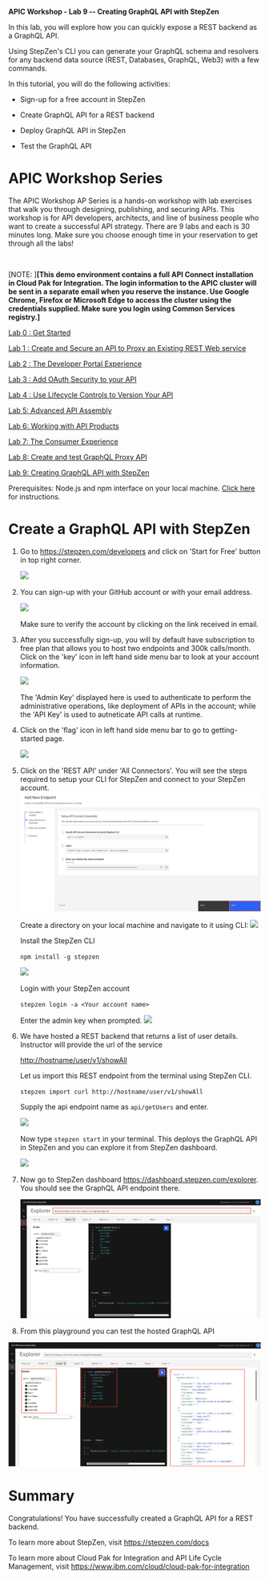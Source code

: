 **APIC Workshop - Lab 9 -- Creating GraphQL API with StepZen**

In this lab, you will explore how you can quickly expose a REST backend as a GraphQL API. 

Using StepZen's CLI you can generate your GraphQL schema and resolvers for any backend data source (REST, Databases, GraphQL, Web3) with a few commands.

In this tutorial, you will do the following activities:

-   Sign-up for a free account in StepZen

-   Create GraphQL API for a REST backend

-   Deploy GraphQL API in StepZen

-   Test the GraphQL API

APIC Workshop Series
=======================================================================================================================================================================================================================================================================================================

The APIC Workshop AP Series is a hands-on workshop with lab exercises that
walk you through designing, publishing, and securing APIs. This workshop
is for API developers, architects, and line of business people who want
to create a successful API strategy. There are 9 labs and each is 30
minutes long. Make sure you choose enough time in your reservation to
get through all the labs! 

 

[NOTE: ]**[This demo environment contains a
full API Connect installation in Cloud Pak for Integration. The login
information to the APIC cluster will be sent in a separate email when
you reserve the instance. Use Google Chrome, Firefox or Microsoft Edge
to access the cluster using the credentials supplied. Make sure you
login using Common Services registry.]**

[Lab 0 : Get Started](https://github.com/ibm-ecosystem-lab/APICv10/tree/main/instructions/Lab0)

[Lab 1 : Create and Secure an API to Proxy an Existing REST Web
service](https://github.com/ibm-ecosystem-lab/APICv10/tree/main/instructions/Lab1)

[Lab 2 : The Developer Portal
Experience](https://github.com/ibm-ecosystem-lab/APICv10/tree/main/instructions/Lab2)

[Lab 3 : Add OAuth Security to your
API](https://github.com/ibm-ecosystem-lab/APICv10/tree/main/instructions/Lab3)

[Lab 4 : Use Lifecycle Controls to Version Your
API](https://github.com/ibm-ecosystem-lab/APICv10/tree/main/instructions/Lab4)

[Lab 5: Advanced API
Assembly](https://github.com/ibm-ecosystem-lab/APICv10/tree/main/instructions/Lab5)

[Lab 6: Working with API
Products](https://github.com/ibm-ecosystem-lab/APICv10/tree/main/instructions/Lab6)

[Lab 7: The Consumer
Experience](https://github.com/ibm-ecosystem-lab/APICv10/tree/main/instructions/Lab7)

[Lab 8: Create and test GraphQL Proxy
API](https://github.com/ibm-ecosystem-lab/APICv10/tree/main/instructions/Lab8)

[Lab 9: Creating GraphQL API with StepZen](https://github.com/ibm-ecosystem-lab/APICv10/tree/main/instructions/Lab9)

Prerequisites: Node.js and npm interface on your local machine. [Click here](https://docs.npmjs.com/downloading-and-installing-node-js-and-npm) for instructions.

 Create a GraphQL API with StepZen
=================================================================================

1.  Go to https://stepzen.com/developers and click on 'Start for Free' button in top right corner.

    ![](images/lab9-pic1.png)

2.  You can sign-up with your GitHub account or with your email address.

    ![](images/lab9-pic2.png)
    
    Make sure to verify the account by clicking on the link received in email.

3.  After you successfully sign-up, you will by default have subscription to free plan that allows you to host two endpoints and 300k calls/month. Click on the 'key' icon in left hand side menu bar to look at your account information.

    ![](images/lab9-pic51.png)
    
    The 'Admin Key' displayed here is used to authenticate to perform the administrative operations, like deployment of APIs in the account; while the 'API Key' is used to autneticate API calls at runtime.

4.  Click on the 'flag' icon in left hand side menu bar to go to getting-started page.

    ![](images/lab9-pic4.png)

5.  Click on the 'REST API' under 'All Connectors'. You will see the steps required to setup your CLI for StepZen and connect to your StepZen account.
     ![](images/lab9-pic52.png)
    
    Create a directory on your local machine and navigate to it using CLI:
    ![](images/lab9-pic6.png)
     
     Install the StepZen CLI
     
     `npm install -g stepzen`
     
     ![](images/lab9-pic7.png)
     
     Login with your StepZen account
     
     `stepzen login -a <Your account name>`
     
     Enter the admin key when prompted.
      ![](images/lab9-pic81.png)

6.  We have hosted a REST backend that returns a list of user details. Instructor will provide the url of the service
    
    <http://hostname/user/v1/showAll>
    
    Let us import this REST endpoint from the terminal using StepZen CLI.
    
    `stepzen import curl http://hostname/user/v1/showAll`
    
    Supply the api endpoint name as `api/getUsers` and enter.
    
    ![](images/lab9-pic9.png)
    
    Now type `stepzen start` in your terminal. This deploys the GraphQL API in StepZen and you can explore it from StepZen dashboard.
    
    ![](images/lab9-pic10.png)


7.  Now go to StepZen dashboard <https://dashboard.stepzen.com/explorer>. You should see the GraphQL API endpoint there.

    ![](images/lab9-pic11.png)

8.  From this playground you can test the hosted GraphQL API

   ![](images/lab9-pic12.png)


Summary
=================================================================================================================

Congratulations! You have successfully created a GraphQL API for a REST backend.

To learn more about StepZen, visit <https://stepzen.com/docs>

To learn more about Cloud Pak for Integration and API Life Cycle
Management, visit <https://www.ibm.com/cloud/cloud-pak-for-integration>



